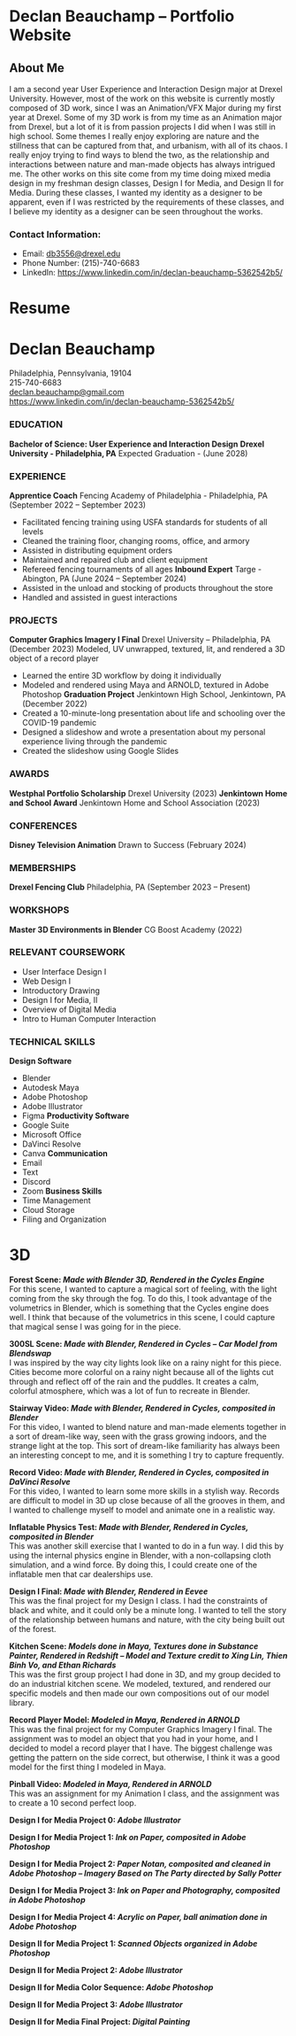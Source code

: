 # Declan Beauchamp – Portfolio Website  
## About Me  
 I am a second year User Experience and Interaction Design major at Drexel University. However, most of the work on this website is currently mostly composed of 3D work, since I was an Animation/VFX Major during my first year at Drexel. Some of my 3D work is from my time as an Animation major from Drexel, but a lot of it is from passion projects I did when I was still in high school. Some themes I really enjoy exploring are nature and the stillness that can be captured from that, and urbanism, with all of its chaos. I really enjoy trying to find ways to blend the two, as the relationship and interactions between nature and man-made objects has always intrigued me. The other works on this site come from my time doing mixed media design in my freshman design classes, Design I for Media, and Design II for Media. During these classes, I wanted my identity as a designer to be apparent, even if I was restricted by the requirements of these classes, and I believe my identity as a designer can be seen throughout the works.  
### Contact Information:  
- Email: db3556@drexel.edu 
- Phone Number: (215)-740-6683 
- LinkedIn: https://www.linkedin.com/in/declan-beauchamp-5362542b5/
# Resume  
# Declan Beauchamp  
Philadelphia, Pennsylvania, 19104  
215-740-6683  
declan.beauchamp@gmail.com  
https://www.linkedin.com/in/declan-beauchamp-5362542b5/  
### EDUCATION
**Bachelor of Science: User Experience and Interaction Design**
**Drexel University - Philadelphia, PA**
Expected Graduation - (June 2028)
### EXPERIENCE 
**Apprentice Coach**
Fencing Academy of Philadelphia - Philadelphia, PA
(September 2022 – September 2023)
- Facilitated fencing training using USFA standards for students of all levels
- Cleaned the training floor, changing rooms, office, and armory
- Assisted in distributing equipment orders
- Maintained and repaired club and client equipment
- Refereed fencing tournaments of all ages 
**Inbound Expert**
Targe - Abington, PA
(June 2024 – September 2024)
- Assisted in the unload and stocking of products throughout the store
- Handled and assisted in guest interactions
### PROJECTS
**Computer Graphics Imagery I Final**
Drexel University – Philadelphia, PA
(December 2023)
 Modeled, UV unwrapped, textured, lit, and rendered a 3D object of a record player
- Learned the entire 3D workflow by doing it individually
- Modeled and rendered using Maya and ARNOLD, textured in Adobe Photoshop
**Graduation Project**
Jenkintown High School, Jenkintown, PA
(December 2022)
- Created a 10-minute-long presentation about life and schooling over the COVID-19 pandemic
- Designed a slideshow and wrote a presentation about my personal experience living through the pandemic
- Created the slideshow using Google Slides
### AWARDS
**Westphal Portfolio Scholarship**
Drexel University
(2023)
**Jenkintown Home and School Award**
Jenkintown Home and School Association
(2023) 
### CONFERENCES
**Disney Television Animation**
Drawn to Success
(February 2024)
### MEMBERSHIPS 
**Drexel Fencing Club** 
Philadelphia, PA
(September 2023 – Present)
### WORKSHOPS 
**Master 3D Environments in Blender**
CG Boost Academy
(2022) 
### RELEVANT COURSEWORK
 - User Interface Design I
 - Web Design I
 - Introductory Drawing
 - Design I for Media, II
 - Overview of Digital Media
 - Intro to Human Computer Interaction 
### TECHNICAL SKILLS
**Design Software**
 - Blender 
 - Autodesk Maya
 - Adobe Photoshop
 - Adobe Illustrator
 - Figma
**Productivity Software**
 - Google Suite
 - Microsoft Office
 - DaVinci Resolve
 - Canva
**Communication**
 - Email
 - Text
 - Discord
 - Zoom
**Business Skills**
 - Time Management
 - Cloud Storage
 - Filing and Organization
# 3D
**Forest Scene: *Made with Blender 3D, Rendered in the Cycles Engine***  
	For this scene, I wanted to capture a magical sort of feeling, with the light coming from the sky through the fog. To do this,  I took advantage of the volumetrics in Blender, which is something that the Cycles engine does well. I think that because of the volumetrics in this scene, I could capture that magical sense I was going for in the piece.  

**300SL Scene: *Made with Blender, Rendered in Cycles – Car Model from Blendswap***  
	I was inspired by the way city lights look like on a rainy night for this piece. Cities become more colorful on a rainy night because all of the lights cut through and reflect off of the rain and the puddles. It creates a calm, colorful atmosphere, which was a lot of fun to recreate in Blender. 

**Stairway Video: *Made with Blender, Rendered in Cycles, composited in Blender***  
	For this video, I wanted to blend nature and man-made elements together in a sort of dream-like way, seen with the grass growing indoors, and the strange light at the top. This sort of dream-like familiarity has always been an interesting concept to me, and it is something I try to capture frequently.

**Record Video: *Made with Blender, Rendered in Cycles, composited in DaVinci Resolve***  
	For this video, I wanted to learn some more skills in a stylish way. Records are difficult to model in 3D up close because of all the grooves in them, and I wanted to challenge myself to model and animate one in a realistic way.  

**Inflatable Physics Test: *Made with Blender, Rendered in Cycles, composited in Blender***  
	This was another skill exercise that I wanted to do in a fun way. I did this by using the internal physics engine in Blender, with a non-collapsing cloth simulation, and a wind force. By doing this, I could create one of the inflatable men that car dealerships use.  

**Design I Final: *Made with Blender, Rendered in Eevee***  
	This was the final project for my Design I class. I had the constraints of black and white, and it could only be a minute long. I wanted to tell the story of the relationship between humans and nature, with the city being built out of the forest.  

**Kitchen Scene: *Models done in Maya, Textures done in Substance Painter, Rendered in Redshift – Model and Texture credit to Xing Lin, Thien Binh Vo, and Ethan Richards***  
	This was the first group project I had done in 3D, and my group decided to do an industrial kitchen scene. We modeled, textured, and rendered our specific models and then made our own compositions out of our model library.

**Record Player Model: *Modeled in Maya, Rendered in ARNOLD***  
	This was the final project for my Computer Graphics Imagery I final. The assignment was to model an object that you had in your home, and I decided to model a record player that I have. The biggest challenge was getting the pattern on the side correct, but otherwise, I think it was a good model for the first thing I modeled in Maya.

**Pinball Video: *Modeled in Maya, Rendered in ARNOLD***  
    This was an assignment for my Animation I class, and the assignment was to create a 10 second perfect loop.

**Design I for Media Project 0: *Adobe Illustrator***  

**Design I for Media Project 1: *Ink on Paper, composited in Adobe Photoshop*** 

**Design I for Media Project 2: *Paper Notan, composited and cleaned in Adobe Photoshop – Imagery Based on The Party directed by Sally Potter*** 

**Design I for Media Project 3: *Ink on Paper and Photography, composited in Adobe Photoshop***  

**Design I for Media Project 4: *Acrylic on Paper, ball animation done in Adobe Photoshop*** 

**Design II for Media Project 1: *Scanned Objects organized in Adobe Photoshop***

**Design II for Media Project 2: *Adobe Illustrator*** 

**Design II for Media Color Sequence: *Adobe Photoshop***  

**Design II for Media Project 3: *Adobe Illustrator***

**Design II for Media Final Project: *Digital Painting***  